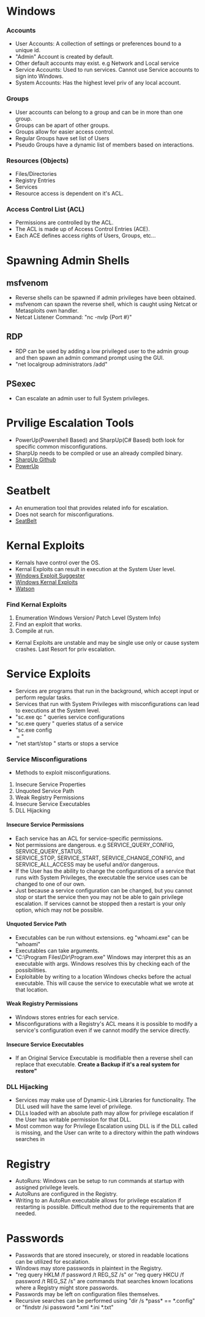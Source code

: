 # Windows

### Accounts
- User Accounts: A collection of settings or preferences bound to a unique id.
- "Admin" Account is created by default.
- Other default accounts may exist. e.g Network and Local service
- Service Accounts: Used to run services. Cannot use Service accounts to sign into Windows.
- System Accounts: Has the highest level priv of any local account.

### Groups
- User accounts can belong to a group and can be in more than one group.
- Groups can be apart of other groups.
- Groups allow for easier access control.
- Regular Groups have set list of Users
- Pseudo Groups have a dynamic list of members based on interactions.

### Resources (Objects)
- Files/Directories
- Registry Entries
- Services
- Resource access is dependent on it's ACL.

### Access Control List (ACL)
- Permissions are controlled by the ACL.
- The ACL is made up of Access Control Entries (ACE).
- Each ACE defines access rights of Users, Groups, etc...


# Spawning Admin Shells

## msfvenom
- Reverse shells can be spawned if admin privileges have been obtained.
- msfvenom can spawn the reverse shell, which is caught using Netcat or Metasploits own handler.
- Netcat Listener Command: "nc -nvlp {Port #}"

## RDP
- RDP can be used by adding a low privileged user to the admin group and then spawn an admin command prompt using the GUI.
- "net localgroup administrators <Username> /add"

## PSexec
- Can escalate an admin user to full System privileges.

# Prvilige Escalation Tools
- PowerUp(Powershell Based) and SharpUp(C# Based) both look for specific common misconfigurations.
- SharpUp needs to be compiled or use an already compiled binary.
- [SharpUp Github](https://github.com/GhostPack/SharpUp)
- [PowerUp](https://github.com/badamczewski/PowerUp)

# Seatbelt
- An enumeration tool that provides related info for escalation.
- Does not search for misconfigurations.
- [SeatBelt](https://github.com/GhostPack/Seatbelt)

# Kernal Exploits
- Kernals have control over the OS.
- Kernal Exploits can result in execution at the System User level.
- [Windows Exploit Suggester](https://github.com/bitsadmin/wesng)
- [Windows Kernal Exploits](https://github.com/SecWiki/windows-kernel-exploits)
- [Watson](https://github.com/rasta-mouse/Watson)

### Find Kernal Exploits
1. Enumeration Windows Version/ Patch Level (System Info)
2. Find an exploit that works.
3. Compile at run.
- Kernal Exploits are unstable and may be single use only or cause system crashes. Last Resort for priv escalation.

# Service Exploits
- Services are programs that run in the background, which accept input or perform regular tasks.
- Services that run with System Privileges with misconfigurations can lead to executions at the System level.
- "sc.exe qc <name>" queries service configurations
- "sc.exe query <name>" queries status of a service
- "sc.exe config <name> <option>= <value>"
- "net start/stop <name>" starts or stops a service

### Service Misconfigurations
- Methods to exploit misconfigurations.
1. Insecure Service Properties
2. Unquoted Service Path
3. Weak Registry Permissions
4. Insecure Service Executables
5. DLL Hijacking

#### Insecure Service Permissions
- Each service has an ACL for service-specific permissions.
- Not permissions are dangerous. e.g SERVICE_QUERY_CONFIG, SERVICE_QUERY_STATUS.
- SERVICE_STOP, SERVICE_START, SERVICE_CHANGE_CONFIG, and SERVICE_ALL_ACCESS may be useful and/or dangerous.
- If the User has the ability to change the configurations of a service that runs with System Privileges, the executable the service uses can be changed to one of our own.
- Just because a service configuration can be changed, but you cannot stop or start the service then you may not be able to gain privilege escalation. If services cannot be stopped then a restart is your only option, which may not be possible.

#### Unquoted Service Path
- Executables can be run without extensions. eg "whoami.exe" can be "whoami"
- Executables can take arguments.
- "C:\\Program Files\\Dir\\Program.exe" Windows may interpret this as an executable with args. Windows resolves this by checking each of the possibilities.
- Exploitable by writing to a location Windows checks before the actual executable. This will cause the service to executable what we wrote at that location.

#### Weak Registry Permissions
- Windows stores entries for each service.
- Misconfigurations with a Registry's ACL means it is possible to modify a service's configuration even if we cannot modify the service directly.

#### Insecure Service Executables
- If an Original Service Executable is modifiable then a reverse shell can replace that executable. **Create a Backup if it's a real system for restore"**

### DLL Hijacking
- Services may make use of Dynamic-Link Libraries for functionality. The DLL used will have the same level of privilege.
- DLLs loaded with an absolute path may allow for privilege escalation if the User has writable permission for that DLL.
- Most common way for Privilege Escalation using DLL is if the DLL called is missing, and the User can write to a directory within the path windows searches in

# Registry
- AutoRuns: Windows can be setup to run commands at startup with assigned privilege levels.
- AutoRuns are configured in the Registry.
- Writing to an AutoRun executable allows for privilege escalation if restarting is possible. Difficult method due to the requirements that are needed.

# Passwords
- Passwords that are stored insecurely, or stored in readable locations can be utilized for escalation.
- Windows may store passwords in plaintext in the Registry.
- "reg query HKLM /f password /t REG_SZ /s" or "reg query HKCU /f password /t REG_SZ /s" are commands that searches known locations where a Registry might store passwords.
- Passwords may be left on configuration files themselves.
- Recursive searches can be performed using "dir /s \*pass\* == *.config" or "findstr /si password \*.xml \*.ini \*.txt"
